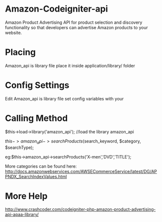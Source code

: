 Amazon-Codeigniter-api
======================

Amazon Product Advertising API for product selection and discovery functionality so that developers can advertise Amazon products to your website.

Placing
======================

Amazon_api is library file place it inside application/library/ folder

Config Settings
======================

Edit Amazon_api is library file set config variables with your


Calling Method
======================

$this->load->library('amazon_api'); //load the library amazon_api

$this->amazon_api->searchProducts($search_keyword, $category, $searchType);

eg:$this->amazon_api->searchProducts('X-men','DVD','TITLE');

More categories can be found here:
            http://docs.amazonwebservices.com/AWSECommerceService/latest/DG/APPNDX_SearchIndexValues.html


More Help 
======================

http://www.crashcoder.com/codeigniter-php-amazon-product-advertising-api-apaa-library/
            
            


